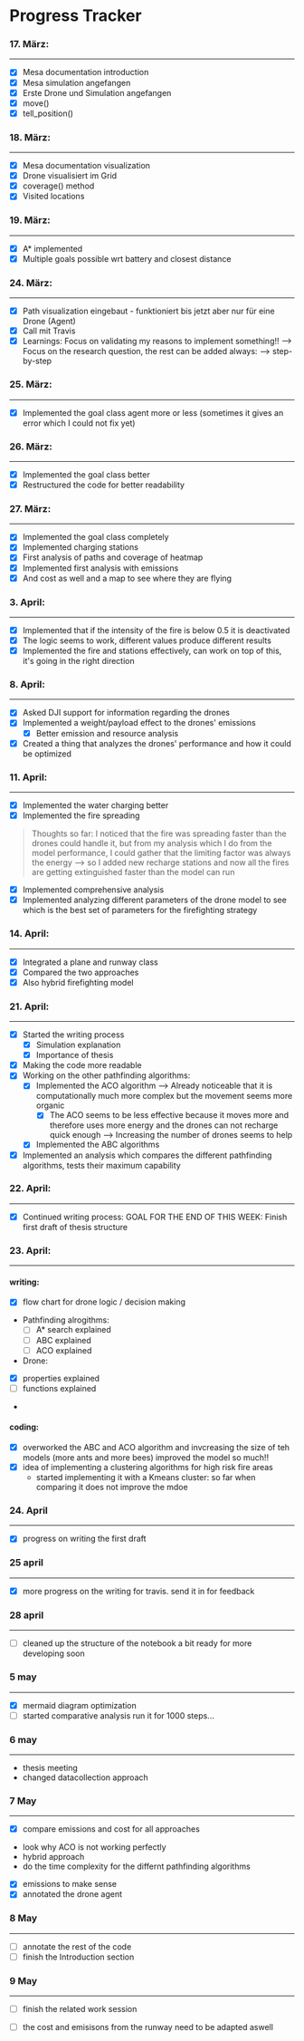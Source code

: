 # Progress Tracker

### 17. März:
---
- [x] Mesa documentation introduction
- [x] Mesa simulation angefangen
- [x] Erste Drone und Simulation angefangen
- [x] move()
- [x] tell_position()

### 18. März:
---
- [x] Mesa documentation visualization
- [x] Drone visualisiert im Grid
- [x] coverage() method
- [x] Visited locations

### 19. März:
---
- [x] A* implemented
- [x] Multiple goals possible wrt battery and closest distance

### 24. März:
---
- [x] Path visualization eingebaut - funktioniert bis jetzt aber nur für eine Drone (Agent)
- [x] Call mit Travis
- [x] Learnings: Focus on validating my reasons to implement something!! --> Focus on the research question, the rest can be added always: --> step-by-step

### 25. März:
---
- [x] Implemented the goal class agent more or less (sometimes it gives an error which I could not fix yet)

### 26. März:
---
- [x] Implemented the goal class better
- [x] Restructured the code for better readability

### 27. März:
---
- [x] Implemented the goal class completely
- [x] Implemented charging stations
- [x] First analysis of paths and coverage of heatmap
- [x] Implemented first analysis with emissions
- [x] And cost as well and a map to see where they are flying

### 3. April:
---
- [x] Implemented that if the intensity of the fire is below 0.5 it is deactivated
- [x] The logic seems to work, different values produce different results
- [x] Implemented the fire and stations effectively, can work on top of this, it's going in the right direction

### 8. April:
---
- [x] Asked DJI support for information regarding the drones
- [x] Implemented a weight/payload effect to the drones' emissions
    - [x] Better emission and resource analysis
- [x] Created a thing that analyzes the drones' performance and how it could be optimized

### 11. April:
---
- [x] Implemented the water charging better
- [x] Implemented the fire spreading

> Thoughts so far: I noticed that the fire was spreading faster than the drones could handle it, but from my analysis which I do from the model performance, I could gather that the limiting factor was always the energy --> so I added new recharge stations and now all the fires are getting extinguished faster than the model can run

- [x] Implemented comprehensive analysis
- [x] Implemented analyzing different parameters of the drone model to see which is the best set of parameters for the firefighting strategy

### 14. April:
---
- [x] Integrated a plane and runway class
- [x] Compared the two approaches
- [x] Also hybrid firefighting model

### 21. April:
---
- [x] Started the writing process
    - [x] Simulation explanation
    - [x] Importance of thesis
- [x] Making the code more readable
- [x] Working on the other pathfinding algorithms:
    - [x] Implemented the ACO algorithm --> Already noticeable that it is computationally much more complex but the movement seems more organic
        - [x] The ACO seems to be less effective because it moves more and therefore uses more energy and the drones can not recharge quick enough --> Increasing the number of drones seems to help
    - [x] Implemented the ABC algorithms
- [x] Implemented an analysis which compares the different pathfinding algorithms, tests their maximum capability

### 22. April:
---
- [x] Continued writing process: GOAL FOR THE END OF THIS WEEK: Finish first draft of thesis structure

### 23. April:
---

#### writing:
- [x] flow chart for drone logic / decision making
- Pathfinding alrogithms:
    - [ ] A* search explained
    - [ ] ABC explained
    - [ ] ACO explained
- Drone: 
 - [x] properties explained
 - [ ] functions explained
 - 
#### coding:
- [x] overworked the ABC and ACO algorithm and invcreasing the size of teh models (more ants and more bees) improved the model so much!!
- [x] idea of implementing a clustering algorithms for high risk fire areas
    - started implementing it with a Kmeans cluster: so far when comparing it does not improve the mdoe


### 24. April
---

- [x] progress on writing the first draft

### 25 april
---

- [x] more progress on the writing for travis. send it in for feedback

### 28 april
---

- [ ] cleaned up the structure of the notebook a bit ready for more developing soon

### 5 may
---
- [x] mermaid diagram optimization
- [ ] started comparative analysis run it for 1000 steps... 

### 6 may
---
- thesis meeting
- changed datacollection approach

### 7 May
---

- [x] compare emissions and cost for all approaches
- look why ACO is not working perfectly
- hybrid approach
- do the time complexity for the differnt pathfinding algorithms
- [x] emissions to make sense
- [x] annotated the drone agent

### 8 May
---
- [ ] annotate the rest of the code
- [ ] finish the Introduction section

### 9 May
---
- [ ] finish the related work session
- [ ] the cost and emisisons from the runway need to be adapted aswell


